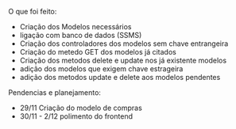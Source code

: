 O que foi feito:
* Criação dos Modelos necessários 
* ligação com banco de dados (SSMS)
* Criação dos controladores dos modelos sem chave entrangeira
* Criação do metedo GET dos modelos já citados 
* Criação dos metodos delete e update nos já existente modelos
* adição dos modelos que exigem chave estrageira 
* adição dos metodos update e delete aos modelos pendentes

Pendencias e planejamento:
* 29/11 Criação do modelo de compras  
* 30/11 - 2/12 polimento do frontend